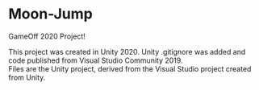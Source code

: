 # Moon-Jump
GameOff 2020 Project!

This project was created in Unity 2020.  Unity .gitignore was added and code published from Visual Studio Community 2019.  
Files are the Unity project, derived from the Visual Studio project created from Unity.
